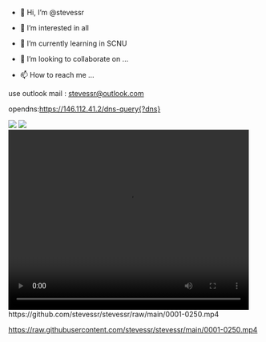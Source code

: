 - 👋 Hi, I’m @stevessr

- 👀 I’m interested in all 

<!---
...
--->

- 🌱 I’m currently learning in SCNU

<!--
...
--->

- 💞️ I’m looking to collaborate on ...

- 📫 How to reach me ...

use outlook mail : stevessr@outlook.com
 
<!---
stevessr/stevessr is a ✨ special ✨ repository because its `README.md` (this file) appears on your GitHub profile.
You can click the Preview link to take a look at your changes.
--->




opendns:https://146.112.41.2/dns-query{?dns}


<picture>
<source 
  srcset="https://github-readme-stats.vercel.app/api?username=stevessr&show_icons=true&theme=dark"
  media="(prefers-color-scheme: dark)"
/>
<source
  srcset="https://github-readme-stats.vercel.app/api?username=stevessr&show_icons=true"
  media="(prefers-color-scheme: light), (prefers-color-scheme: no-preference)"
/>
<img src="https://github-readme-stats.vercel.app/api?username=stevessr&show_icons=true" />
</picture>

<picture>
<img src="https://github-readme-stats.vercel.app/api/top-langs/?username=stevessr"/>
</picture>
<video height="360" width="480" controls>
    <source src="https://raw.githubusercontent.com/stevessr/stevessr/main/0001-0250.mp4" type="video/mp4">
    您的浏览器不支持 video 标签。
</video>
https://github.com/stevessr/stevessr/raw/main/0001-0250.mp4

https://raw.githubusercontent.com/stevessr/stevessr/main/0001-0250.mp4

